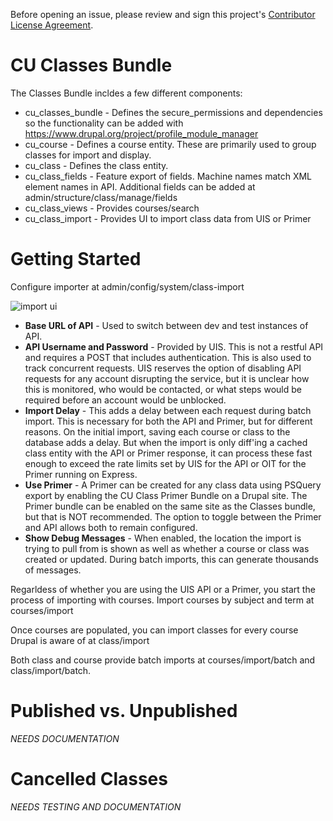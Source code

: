 Before opening an issue, please review and sign this project's <a href="https://www.clahub.com/agreements/CuBoulder/cu_classes_bundle">Contributor License Agreement</a>.

# CU Classes Bundle

The Classes Bundle incldes a few different components:
- cu_classes_bundle - Defines the secure_permissions and dependencies so the functionality can be added with https://www.drupal.org/project/profile_module_manager
- cu_course - Defines a course entity.  These are primarily used to group classes for import and display.
- cu_class - Defines the class entity.
- cu_class_fields - Feature export of fields.  Machine names match XML element names in API.  Additional fields can be added at admin/structure/class/manage/fields
- cu_class_views - Provides courses/search
- cu_class_import - Provides UI to import class data from UIS or Primer

# Getting Started

Configure importer at admin/config/system/class-import

![import ui](https://github.com/CuBoulder/cu_classes_bundle/blob/master/cu_class_import_ui.png)

- **Base URL of API** - Used to switch between dev and test instances of API.
- **API Username and Password** - Provided by UIS. This is not a restful API and requires a POST that includes authentication. This is also used to track concurrent requests. UIS reserves the option of disabling API requests for any account disrupting the service, but it is unclear how this is monitored, who would be contacted, or what steps would be required before an account would be unblocked.
- **Import Delay** - This adds a delay between each request during batch import. This is necessary for both the API and Primer, but for different reasons.  On the initial import, saving each course or class to the database adds a delay. But when the import is only diff'ing a cached class entity with the API or Primer response, it can process these fast enough to exceed the rate limits set by UIS for the API or OIT for the Primer running on Express.
- **Use Primer** - A Primer can be created for any class data using PSQuery export by enabling the CU Class Primer Bundle on a Drupal site.  The Primer bundle can be enabled on the same site as the Classes bundle, but that is NOT recommended.  The option to toggle between the Primer and API allows both to remain configured.
- **Show Debug Messages** - When enabled, the location the import is trying to pull from is shown as well as whether a course or class was created or updated. During batch imports, this can generate thousands of messages.

Regarldess of whether you are using the UIS API or a Primer, you start the process of importing with courses.  Import courses by subject and term at courses/import

Once courses are populated, you can import classes for every course Drupal is aware of at class/import

Both class and course provide batch imports at courses/import/batch and class/import/batch.  

# Published vs. Unpublished

*NEEDS DOCUMENTATION*

# Cancelled Classes

*NEEDS TESTING AND DOCUMENTATION*

